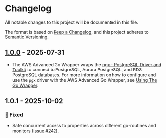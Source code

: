 # Changelog

All notable changes to this project will be documented in this file.

The format is based on [Keep a Changelog](https://keepachangelog.com/en/1.0.0/), and this project adheres to [Semantic Versioning](https://semver.org/#semantic-versioning-200).

## [1.0.0] - 2025-07-31
* The AWS Advanced Go Wrapper wraps the [pgx - PostgreSQL Driver and Toolkit](https://github.com/jackc/pgx) to connect to PostgreSQL, Aurora PostgreSQL, and RDS PostgreSQL databases. For more information on how to configure and use the `pgx` driver with the AWS Advanced Go Wrapper, see [Using The Go Wrapper](../docs/user-guide/UsingTheGoWrapper.md).  

## [1.0.1] - 2025-10-02
### :bug: Fixed
* Safe concurrent access to properties across different go-routines and monitors ([Issue #242](https://github.com/aws/aws-advanced-go-wrapper/issues/242)).

[1.0.0]: https://github.com/awslabs/aws-advanced-go-wrapper/releases/tag/pgx-driver/1.0.0
[1.0.1]: https://github.com/awslabs/aws-advanced-go-wrapper/releases/tag/pgx-driver/1.0.1